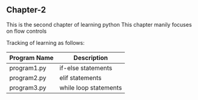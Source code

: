 ## Chapter-2
This is the second chapter of learning python
This chapter manily focuses on flow controls

Tracking of learning as follows:

| Program Name | Description |
| --- | ---- |
| program1.py | if-else statements |
| program2.py | elif statements |
| program3.py | while loop statements |